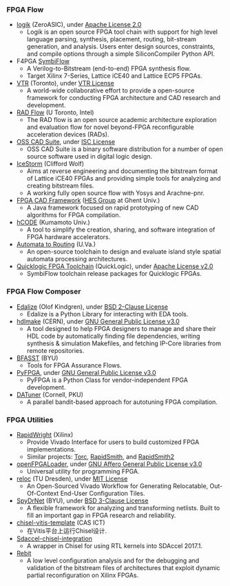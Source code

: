 ### FPGA Flow
+ [logik](https://github.com/siliconcompiler/logik) (ZeroASIC), under [Apache License 2.0](https://github.com/siliconcompiler/logik/blob/main/LICENSE)
  - Logik is an open source FPGA tool chain with support for high level language parsing, synthesis, placement, routing, bit-stream generation, and analysis. Users enter design sources, constraints, and compile options through a simple SiliconCompiler Python API.
+ F4PGA [SymbiFlow](https://symbiflow.github.io/)
  - A Verilog-to-Bitstream (end-to-end) FPGA synthesis flow.
  - Target Xilinx 7-Series, Lattice iCE40 and Lattice ECP5 FPGAs.
+ [VTR](https://github.com/verilog-to-routing/vtr-verilog-to-routing) (Toronto), under [VTR License](https://github.com/verilog-to-routing/vtr-verilog-to-routing/blob/master/LICENSE.md)
   - A world-wide collaborative effort to provide a open-source framework for conducting FPGA architecture and CAD research and development.
+ [RAD Flow](https://github.com/andrewboutros/rad-flow) (U Toronto, Intel)
  - The RAD flow is an open source academic architecture exploration and evaluation flow for novel beyond-FPGA reconfigurable acceleration devices (RADs).
+ [OSS CAD Suite](https://github.com/YosysHQ/oss-cad-suite-build), under [ISC License](https://github.com/YosysHQ/oss-cad-suite-build/blob/master/COPYING)
  - OSS CAD Suite is a binary software distribution for a number of open source software used in digital logic design.
+ [IceStorm](http://www.clifford.at/icestorm/) (Clifford Wolf)
  - Aims at reverse engineering and documenting the bitstream format of Lattice iCE40 FPGAs and providing simple tools for analyzing and creating bitstream files.
  - A working fully open source flow with Yosys and Arachne-pnr.
+ [FPGA CAD Framework](https://github.com/EliasVansteenkiste/FPGA-CAD-Framework) ([HES Group](https://github.com/UGent-HES) at Ghent Univ.)
  - A Java framework focused on rapid prototyping of new CAD algorithms for FPGA compilation.
+ [hCODE](https://github.com/hCODE-FPGA/hCODE/tree/master/lib) (Kumamoto Univ.)
  - A tool to simplify the creation, sharing, and software integration of FPGA hardware accelerators.
+ [Automata to Routing](https://github.com/jackwadden/Automata-to-Routing) (U.Va.)
  - An open-source toolchain to design and evaluate island style spatial automata processing architectures.
+ [Quicklogic FPGA Toolchain](https://github.com/QuickLogic-Corp/quicklogic-fpga-toolchain) (QuickLogic), under [Apache License v2.0](https://github.com/QuickLogic-Corp/quicklogic-fpga-toolchain/blob/master/LICENSE)
  - SymbiFlow toolchain release packages for Quicklogic FPGAs.

### FPGA Flow Composer
+ [Edalize](https://github.com/olofk/edalize) (Olof Kindgren), under [BSD 2-Clause License](https://github.com/olofk/edalize/blob/master/LICENSE)
  - Edalize is a Python Library for interacting with EDA tools.
+ [hdlmake](https://hdlmake.readthedocs.io/en/master/) (CERN), under [ GNU General Public License v3.0](https://ohwr.org/project/hdl-make/blob/master/COPYING)
  - A tool designed to help FPGA designers to manage and share their HDL code by automatically finding file dependencies, writing synthesis & simulation Makefiles, and fetching IP-Core libraries from remote repositories.
+ [BFASST](https://github.com/byuccl/bfasst) (BYU)
  - Tools for FPGA Assurance Flows.
+ [PyFPGA](https://github.com/PyFPGA/pyfpga), under [GNU General Public License v3.0](https://github.com/PyFPGA/pyfpga/blob/main/LICENSE)
  - PyFPGA is a Python Class for vendor-independent FPGA development.
+ [DATuner](https://github.com/cornell-zhang/datuner) (Cornell, PKU)
  - A parallel bandit-based approach for autotuning FPGA compilation.

### FPGA Utilities
+ [RapidWright](https://github.com/Xilinx/RapidWright.git) (Xilinx)
  - Provide Vivado Interface for users to build customized FPGA implementations.
  - Similar projects: [Torc](https://github.com/torc-isi/torc), [RapidSmith](http://rapidsmith.sourceforge.net/), and [RapidSmith2](https://github.com/byuccl/RapidSmith2)
+ [openFPGALoader](https://github.com/trabucayre/openFPGALoader), under [GNU Affero General Public License v3.0](https://github.com/trabucayre/openFPGALoader/blob/master/LICENSE)
  - Universal utility for programming FPGA.
+ [reloc](https://github.com/bgottschall/reloc) (TU Dresden), under [MIT License](https://github.com/bgottschall/reloc/blob/master/LICENSE)
  - An Open-Sourced Vivado Workflow for Generating Relocatable, Out-Of-Context End-User Configuration Tiles.
+ [SpyDrNet](https://github.com/byuccl/spydrnet) (BYU), under [BSD 3-Clause License](https://github.com/byuccl/spydrnet/blob/master/LICENSE)
  - A flexible framework for analyzing and transforming netlists. Built to fill an important gap in FPGA research and reliability.
+ [chisel-vitis-template](https://github.com/Wolf-Tungsten/chisel-vitis-template) (CAS ICT)
  - 在Vitis平台上运行Chisel设计.
+ [Sdaccel-chisel-integration](https://github.com/necst/sdaccel_chisel_integration)
  - A wrapper in Chisel for using RTL kernels into SDAccel 2017.1.
+ [Rebit](https://code.google.com/archive/p/rebit/)
  - A low level configuration analysis and for the debugging and validation of the bitstream files of architectures that exploit dynamic partial reconfiguration on Xilinx FPGAs.
